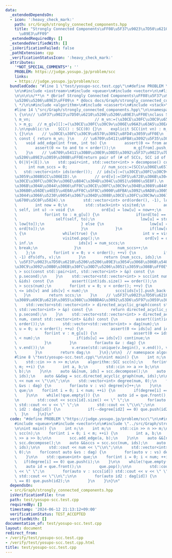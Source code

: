 ```yaml
---
data:
  _extendedDependsOn:
  - icon: ':heavy_check_mark:'
    path: src/Graph/strongly_connected_components.hpp
    title: "Strongly Connected Components\uFF08\u5F37\u9023\u7D50\u6210\u5206\u5206\
      \u89E3\uFF09"
  _extendedRequiredBy: []
  _extendedVerifiedWith: []
  _isVerificationFailed: false
  _pathExtension: cpp
  _verificationStatusIcon: ':heavy_check_mark:'
  attributes:
    '*NOT_SPECIAL_COMMENTS*': ''
    PROBLEM: https://judge.yosupo.jp/problem/scc
    links:
    - https://judge.yosupo.jp/problem/scc
  bundledCode: "#line 1 \"test/yosupo-scc.test.cpp\"\n#define PROBLEM \"https://judge.yosupo.jp/problem/scc\"\
    \n\n#include <iostream>\n#include <queue>\n#include <vector>\n\n#line 1 \"src/Graph/strongly_connected_components.hpp\"\
    \n\n\n\n/**\n * @brief Strongly Connected Components\uFF08\u5F37\u9023\u7D50\u6210\
    \u5206\u5206\u89E3\uFF09\n * @docs docs/Graph/strongly_connected_components.md\n\
    \ */\n\n#include <algorithm>\n#include <cassert>\n#include <stack>\n#include <utility>\n\
    #line 14 \"src/Graph/strongly_connected_components.hpp\"\n\nnamespace algorithm\
    \ {\n\n// \u5F37\u9023\u7D50\u6210\u5206\u5206\u89E3\uFF0E\nclass SCC {\n    int\
    \ m_vn;                            // m_vn:=(\u30CE\u30FC\u30C9\u6570).\n    std::vector<std::vector<int>\
    \ > m_g;  // m_g[v][]:=(\u30CE\u30FC\u30C9v\u306E\u96A3\u63A5\u30EA\u30B9\u30C8\
    ).\n\npublic:\n    SCC() : SCC(0) {}\n    explicit SCC(int vn) : m_vn(vn), m_g(vn)\
    \ {}\n\n    // \u30CE\u30FC\u30C9\u6570\u3092\u8FD4\u3059\uFF0E\n    int order()\
    \ const { return m_vn; }\n    // \u6709\u5411\u8FBA\u3092\u5F35\u308B\uFF0E\n\
    \    void add_edge(int from, int to) {\n        assert(0 <= from and from < order());\n\
    \        assert(0 <= to and to < order());\n        m_g[from].push_back(to);\n\
    \    }\n    // \u6709\u5411\u30B0\u30E9\u30D5\u3092\u5F37\u9023\u7D50\u6210\u5206\
    \u5206\u89E3\u3059\u308B\uFF0Ereturn pair of (# of SCCs, SCC id of each nodes).\
    \ O(|V|+|E|).\n    std::pair<int, std::vector<int> > decompose() const {\n   \
    \     int num_sccs = 0;               // num_sccs:=(SCCs\u306E\u6570).\n     \
    \   std::vector<int> ids(order());  // ids[v]:=(\u30CE\u30FC\u30C9v\u304C\u5C5E\
    \u3059\u308BSCC\u306EID).\n        // ord[v]:=(DFS\u6728\u306B\u304A\u3051\u308B\
    \u30CE\u30FC\u30C9v\u306E\u884C\u304D\u304C\u3051\u9806\u5E8F).\n        // low[v]:=(DFS\u6728\
    \u306B\u304A\u3044\u3066\uFF0C\u30CE\u30FC\u30C9v\u304B\u3089\u8449\u65B9\u5411\
    \u306B0\u56DE\u4EE5\u4E0A\uFF0C\u5F8C\u9000\u8FBA\u3092\u9AD8\u30051\u56DE\u7528\
    \u3044\u3066\u5230\u9054\u3067\u304D\u308B\u30CE\u30FC\u30C9w\u3067\u306Eord[w]\u306E\
    \u6700\u5C0F\u5024).\n        std::vector<int> ord(order(), -1), low(order());\n\
    \        int now = 0;\n        std::stack<int> visited;\n        auto dfs = [&](auto\
    \ self, int u) -> void {\n            ord[u] = low[u] = now++;\n            visited.push(u);\n\
    \            for(int to : m_g[u]) {\n                if(ord[to] == -1) {\n   \
    \                 self(self, to);\n                    low[u] = std::min(low[u],\
    \ low[to]);\n                } else {\n                    low[u] = std::min(low[u],\
    \ ord[to]);\n                }\n            }\n            if(low[u] == ord[u])\
    \ {\n                while(true) {\n                    int v = visited.top();\n\
    \                    visited.pop();\n                    ord[v] = order();  //\
    \ inf.\n                    ids[v] = num_sccs;\n                    if(v == u)\
    \ break;\n                }\n                num_sccs++;\n            }\n    \
    \    };\n        for(int v = 0; v < order(); ++v) {\n            if(ord[v] ==\
    \ -1) dfs(dfs, v);\n        }\n        return {num_sccs, ids};\n    }\n    //\
    \ \u5F37\u9023\u7D50\u6210\u5206\u5206\u89E3\u3054\u3068\u306B\u5404\u30CE\u30FC\
    \u30C9\u3092\u30B0\u30EB\u30FC\u30D7\u5206\u3051\u3059\u308B\uFF0E\n    std::vector<std::vector<int>\
    \ > scc(const std::pair<int, std::vector<int> > &p) const {\n        return scc(p.first,\
    \ p.second);\n    }\n    std::vector<std::vector<int> > scc(int num, const std::vector<int>\
    \ &ids) const {\n        assert((int)ids.size() == order());\n        std::vector<std::vector<int>\
    \ > sccs(num);\n        for(int v = 0; v < order(); ++v) {\n            assert(0\
    \ <= ids[v] and ids[v] < num);\n            sccs[ids[v]].push_back(v);\n     \
    \   }\n        return sccs;\n    }\n    // \u5F37\u9023\u7D50\u6210\u5206\u304B\
    \u3089\u69CB\u6210\u3055\u308C\u308BDAG\u3092\u53D6\u5F97\u3059\u308B\uFF0E\n\
    \    std::vector<std::vector<int> > directed_acyclic_graph(const std::pair<int,\
    \ std::vector<int> > &p) const {\n        return directed_acyclic_graph(p.first,\
    \ p.second);\n    }\n    std::vector<std::vector<int> > directed_acyclic_graph(int\
    \ num, const std::vector<int> &ids) const {\n        assert((int)ids.size() ==\
    \ order());\n        std::vector<std::vector<int> > dag(num);\n        for(int\
    \ u = 0; u < order(); ++u) {\n            assert(0 <= ids[u] and ids[u] < num);\n\
    \            for(int v : m_g[u]) {\n                assert(0 <= ids[v] and ids[v]\
    \ < num);\n                if(ids[u] == ids[v]) continue;\n                dag[ids[u]].push_back(ids[v]);\n\
    \            }\n        }\n        for(auto &v : dag) {\n            std::sort(v.begin(),\
    \ v.end());\n            v.erase(std::unique(v.begin(), v.end()), v.end());\n\
    \        }\n        return dag;\n    }\n};\n\n}  // namespace algorithm\n\n\n\
    #line 8 \"test/yosupo-scc.test.cpp\"\n\nint main() {\n    int n;\n    int m;\n\
    \    std::cin >> n >> m;\n\n    algorithm::SCC scc(n);\n    for(int i = 0; i <\
    \ m; ++i) {\n        int a, b;\n        std::cin >> a >> b;\n\n        scc.add_edge(a,\
    \ b);\n    }\n\n    auto &&[num, ids] = scc.decompose();\n    auto &&sccs = scc.scc(num,\
    \ ids);\n    auto &&dag = scc.directed_acyclic_graph(num, ids);\n\n    std::cout\
    \ << num << \"\\n\";\n\n    std::vector<int> degree(num, 0);\n    for(const auto\
    \ &vs : dag) {\n        for(auto v : vs) degree[v]++;\n    }\n\n    std::queue<int>\
    \ que;\n    for(int i = 0; i < num; ++i) {\n        if(degree[i] == 0) que.push(i);\n\
    \    }\n\n    while(!que.empty()) {\n        auto id = que.front();\n        que.pop();\n\
    \n        std::cout << sccs[id].size() << \" \";\n        for(auto v : sccs[id])\
    \ std::cout << v << \" \";\n        std::cout << \"\\n\";\n\n        for(auto\
    \ id2 : dag[id]) {\n            if(--degree[id2] == 0) que.push(id2);\n      \
    \  }\n    }\n}\n"
  code: "#define PROBLEM \"https://judge.yosupo.jp/problem/scc\"\n\n#include <iostream>\n\
    #include <queue>\n#include <vector>\n\n#include \"../src/Graph/strongly_connected_components.hpp\"\
    \n\nint main() {\n    int n;\n    int m;\n    std::cin >> n >> m;\n\n    algorithm::SCC\
    \ scc(n);\n    for(int i = 0; i < m; ++i) {\n        int a, b;\n        std::cin\
    \ >> a >> b;\n\n        scc.add_edge(a, b);\n    }\n\n    auto &&[num, ids] =\
    \ scc.decompose();\n    auto &&sccs = scc.scc(num, ids);\n    auto &&dag = scc.directed_acyclic_graph(num,\
    \ ids);\n\n    std::cout << num << \"\\n\";\n\n    std::vector<int> degree(num,\
    \ 0);\n    for(const auto &vs : dag) {\n        for(auto v : vs) degree[v]++;\n\
    \    }\n\n    std::queue<int> que;\n    for(int i = 0; i < num; ++i) {\n     \
    \   if(degree[i] == 0) que.push(i);\n    }\n\n    while(!que.empty()) {\n    \
    \    auto id = que.front();\n        que.pop();\n\n        std::cout << sccs[id].size()\
    \ << \" \";\n        for(auto v : sccs[id]) std::cout << v << \" \";\n       \
    \ std::cout << \"\\n\";\n\n        for(auto id2 : dag[id]) {\n            if(--degree[id2]\
    \ == 0) que.push(id2);\n        }\n    }\n}\n"
  dependsOn:
  - src/Graph/strongly_connected_components.hpp
  isVerificationFile: true
  path: test/yosupo-scc.test.cpp
  requiredBy: []
  timestamp: '2024-06-12 21:13:12+09:00'
  verificationStatus: TEST_ACCEPTED
  verifiedWith: []
documentation_of: test/yosupo-scc.test.cpp
layout: document
redirect_from:
- /verify/test/yosupo-scc.test.cpp
- /verify/test/yosupo-scc.test.cpp.html
title: test/yosupo-scc.test.cpp
---
```

